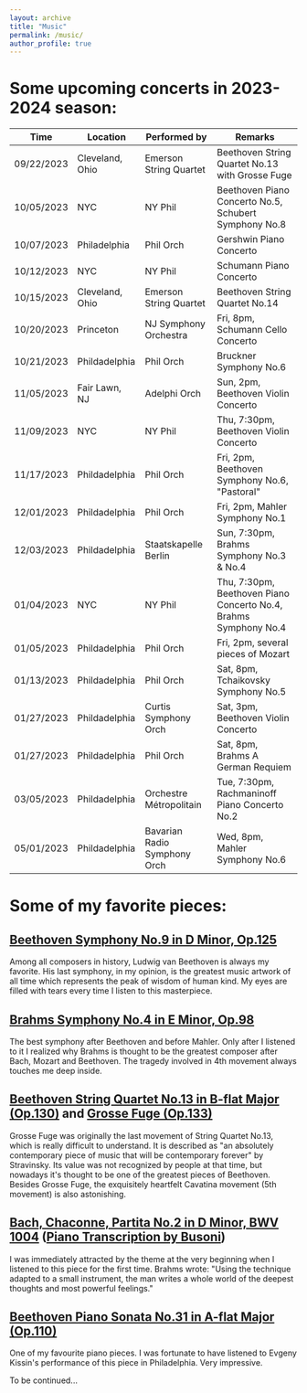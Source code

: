 ```yaml
---
layout: archive
title: "Music"
permalink: /music/
author_profile: true
---
```


# Some upcoming concerts in 2023-2024 season:

| Time | Location | Performed by | Remarks |
| ---- | ---- | ---- | ---- |
| 09/22/2023 | Cleveland, Ohio | Emerson String Quartet | Beethoven String Quartet No.13 with Grosse Fuge |
| 10/05/2023 | NYC | NY Phil | Beethoven Piano Concerto No.5, Schubert Symphony No.8 |
| 10/07/2023 | Philadelphia | Phil Orch | Gershwin Piano Concerto |
| 10/12/2023 | NYC | NY Phil | Schumann Piano Concerto |
| 10/15/2023 | Cleveland, Ohio | Emerson String Quartet | Beethoven String Quartet No.14 |
| 10/20/2023 | Princeton | NJ Symphony Orchestra | Fri, 8pm, Schumann Cello Concerto |
| 10/21/2023 | Phildadelphia | Phil Orch | Bruckner Symphony No.6 |
| 11/05/2023 | Fair Lawn, NJ | Adelphi Orch | Sun, 2pm, Beethoven Violin Concerto |
| 11/09/2023 | NYC | NY Phil | Thu, 7:30pm, Beethoven Violin Concerto |
| 11/17/2023 | Phildadelphia | Phil Orch | Fri, 2pm, Beethoven Symphony No.6, "Pastoral" |
| 12/01/2023 | Phildadelphia | Phil Orch | Fri, 2pm, Mahler Symphony No.1 |
| 12/03/2023 | Phildadelphia | Staatskapelle Berlin | Sun, 7:30pm, Brahms Symphony No.3 & No.4 |
| 01/04/2023 | NYC | NY Phil | Thu, 7:30pm, Beethoven Piano Concerto No.4, Brahms Symphony No.4 |
| 01/05/2023 | Phildadelphia | Phil Orch | Fri, 2pm, several pieces of Mozart |
| 01/13/2023 | Phildadelphia | Phil Orch | Sat, 8pm, Tchaikovsky Symphony No.5 |
| 01/27/2023 | Phildadelphia | Curtis Symphony Orch | Sat, 3pm, Beethoven Violin Concerto |
| 01/27/2023 | Phildadelphia | Phil Orch | Sat, 8pm, Brahms A German Requiem |
| 03/05/2023 | Phildadelphia | Orchestre Métropolitain | Tue, 7:30pm, Rachmaninoff Piano Concerto No.2 |
| 05/01/2023 | Phildadelphia | Bavarian Radio Symphony Orch | Wed, 8pm, Mahler Symphony No.6 |



# Some of my favorite pieces:

## [Beethoven Symphony No.9 in D Minor, Op.125](https://www.youtube.com/watch?v=O3MVY6UiMag)

Among all composers in history, Ludwig van Beethoven is always my favorite. His last symphony, in my opinion, is the greatest music artwork of all time which represents the peak of wisdom of human kind. My eyes are filled with tears every time I listen to this masterpiece.

## [Brahms Symphony No.4 in E Minor, Op.98](https://www.youtube.com/watch?v=0KBAy7M2w74)

The best symphony after Beethoven and before Mahler. Only after I listened to it I realized why Brahms is thought to be the greatest composer after Bach, Mozart and Beethoven. The tragedy involved in 4th movement always touches me deep inside.

## [Beethoven String Quartet No.13 in B-flat Major (Op.130)](https://www.youtube.com/watch?v=XIn3ictF9SA) and [Grosse Fuge (Op.133)](https://www.youtube.com/watch?v=13ygvpIg-S0)

Grosse Fuge was originally the last movement of String Quartet No.13, which is really difficult to understand. It is described as "an absolutely contemporary piece of music that will be contemporary forever" by Stravinsky. Its value was not recognized by people at that time, but nowadays it's thought to be one of the greatest pieces of Beethoven. Besides Grosse Fuge, the exquisitely heartfelt Cavatina movement (5th movement) is also astonishing. 

## [Bach, Chaconne, Partita No.2 in D Minor, BWV 1004](https://www.youtube.com/watch?v=vhOaS_Cy8_8) ([Piano Transcription by Busoni](https://www.youtube.com/watch?v=KHYW76fuNKU))

I was immediately attracted by the theme at the very beginning when I listened to this piece for the first time. Brahms wrote: "Using the technique adapted to a small instrument, the man writes a whole world of the deepest thoughts and most powerful feelings." 

## [Beethoven Piano Sonata No.31 in A-flat Major (Op.110)](https://www.youtube.com/watch?v=DbnM-1MQSGw&list=RDDbnM-1MQSGw&start_radio=1)

One of my favourite piano pieces. I was fortunate to have listened to Evgeny Kissin's performance of this piece in Philadelphia. Very impressive.

To be continued...
